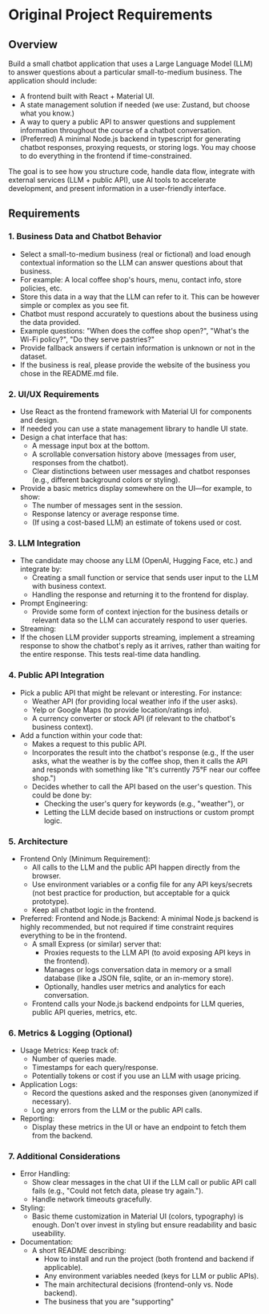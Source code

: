 # Original Project Requirements

## Overview
Build a small chatbot application that uses a Large Language Model (LLM) to answer questions about a particular small-to-medium business. The application should include:
- A frontend built with React + Material UI.
- A state management solution if needed (we use: Zustand, but choose what you know.)
- A way to query a public API to answer questions and supplement information throughout the course of a chatbot conversation.
- (Preferred) A minimal Node.js backend in typescript for generating chatbot responses, proxying requests, or storing logs. You may choose to do everything in the frontend if time-constrained.

The goal is to see how you structure code, handle data flow, integrate with external services (LLM + public API), use AI tools to accelerate development, and present information in a user-friendly interface.

## Requirements

### 1. Business Data and Chatbot Behavior
- Select a small-to-medium business (real or fictional) and load enough contextual information so the LLM can answer questions about that business.
- For example: A local coffee shop's hours, menu, contact info, store policies, etc.
- Store this data in a way that the LLM can refer to it. This can be however simple or complex as you see fit.
- Chatbot must respond accurately to questions about the business using the data provided.
- Example questions: "When does the coffee shop open?", "What's the Wi-Fi policy?", "Do they serve pastries?"
- Provide fallback answers if certain information is unknown or not in the dataset.
- If the business is real, please provide the website of the business you chose in the README.md file.

### 2. UI/UX Requirements
- Use React as the frontend framework with Material UI for components and design.
- If needed you can use a state management library to handle UI state.
- Design a chat interface that has:
  - A message input box at the bottom.
  - A scrollable conversation history above (messages from user, responses from the chatbot).
  - Clear distinctions between user messages and chatbot responses (e.g., different background colors or styling).
- Provide a basic metrics display somewhere on the UI—for example, to show:
  - The number of messages sent in the session.
  - Response latency or average response time.
  - (If using a cost-based LLM) an estimate of tokens used or cost.

### 3. LLM Integration
- The candidate may choose any LLM (OpenAI, Hugging Face, etc.) and integrate by:
  - Creating a small function or service that sends user input to the LLM with business context.
  - Handling the response and returning it to the frontend for display.
- Prompt Engineering:
  - Provide some form of context injection for the business details or relevant data so the LLM can accurately respond to user queries.
-  Streaming:
  - If the chosen LLM provider supports streaming, implement a streaming response to show the chatbot's reply as it arrives, rather than waiting for the entire response. This tests real-time data handling.

### 4. Public API Integration
- Pick a public API that might be relevant or interesting. For instance:
  - Weather API (for providing local weather info if the user asks).
  - Yelp or Google Maps (to provide location/ratings info).
  - A currency converter or stock API (if relevant to the chatbot's business context).
- Add a function within your code that:
  - Makes a request to this public API.
  - Incorporates the result into the chatbot's response (e.g., If the user asks, what the weather is by the coffee shop, then it calls the API and responds with something like "It's currently 75°F near our coffee shop.")
  - Decides whether to call the API based on the user's question. This could be done by:
    - Checking the user's query for keywords (e.g., "weather"), or
    - Letting the LLM decide based on instructions or custom prompt logic.

### 5. Architecture
- Frontend Only (Minimum Requirement):
  - All calls to the LLM and the public API happen directly from the browser.
  - Use environment variables or a config file for any API keys/secrets (not best practice for production, but acceptable for a quick prototype).
  - Keep all chatbot logic in the frontend.
- Preferred: Frontend and Node.js Backend: A minimal Node.js backend is highly recommended, but not required if time constraint requires everything to be in the frontend.
  - A small Express (or similar) server that:
    - Proxies requests to the LLM API (to avoid exposing API keys in the frontend).
    - Manages or logs conversation data in memory or a small database (like a JSON file, sqlite, or an in-memory store).
    - Optionally, handles user metrics and analytics for each conversation.
  - Frontend calls your Node.js backend endpoints for LLM queries, public API queries, metrics, etc.

### 6. Metrics & Logging (Optional)
- Usage Metrics: Keep track of:
  - Number of queries made.
  - Timestamps for each query/response.
  - Potentially tokens or cost if you use an LLM with usage pricing.
- Application Logs:
  - Record the questions asked and the responses given (anonymized if necessary).
  - Log any errors from the LLM or the public API calls.
- Reporting:
  - Display these metrics in the UI or have an endpoint to fetch them from the backend.

### 7. Additional Considerations
- Error Handling:
  - Show clear messages in the chat UI if the LLM call or public API call fails (e.g., "Could not fetch data, please try again.").
  - Handle network timeouts gracefully.
- Styling:
  - Basic theme customization in Material UI (colors, typography) is enough. Don't over invest in styling but ensure readability and basic useability.
- Documentation:
  - A short README describing:
    - How to install and run the project (both frontend and backend if applicable).
    - Any environment variables needed (keys for LLM or public APIs).
    - The main architectural decisions (frontend-only vs. Node backend).
    - The business that you are "supporting" 